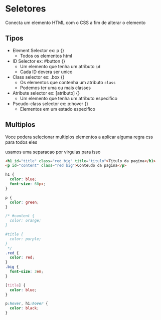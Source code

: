 # Seletores

Conecta um elemento HTML com o CSS a fim de alterar o elemento

## Tipos

* Element Selector ex: p {}
    - Todos os elementos html  
* ID Selector ex: #button {}
    - Um elemento que tenha um atributo `id`
    - Cada ID devera ser unico
* Class selector ex: .box {}
    - Os elementos que contenha um atributo `class`
    - Podemos ter uma ou mais classes
* Atribute selector ex: [atributo] {}
    - Um elemento que tenha um atributo especifico
* Pseudo-class selector ex: p:hover {}
    - Elementos em um estado especifico

## Multiplos

Voce podera selecionar multiplos elementos a aplicar alguma regra css para todos eles

usamos uma separacao por virgulas para isso

```html
<h1 id="title" class="red big" title="titulo">Titulo da pagina</h1>
<p id="content" class="red big">Conteudo da pagina</p>
```

```css
h1 {
  color: blue;
  font-size: 60px;
}

p {
  color: green;
}

/* #content {
  color: orange;
}

#title {
  color: purple;
}
 */
.red {
  color: red;
}
.big {
  font-size: 3em;
}

[title] {
  color: blue;
}

p:hover, h1:hover {
  color: black;
}
```